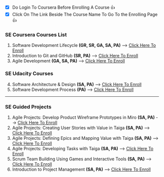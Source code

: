 - [x] Do Login To Coursera Before Enrolling A Course :+1:
- [x] Click On The Link Beside The Course Name To Go To the Enrolling Page :+1:

### SE Coursera Courses List
1) Software Development Lifecycle **(GR, SR, GA, SA, PA)**
        --> [Click Here To Enroll](https://bit.ly/2GdaaN3)
2) Introduction to Git and GitHub **(SR, PA)**
        --> [Click Here To Enroll](https://bit.ly/36AZjXI)
3) Agile Development **(GA, SA, PA)**
        --> [Click Here To Enroll](https://bit.ly/30wei1w)

### SE Udacity Courses

4) Software Architecture & Design **(SA, PA)**
        --> [Click Here To Enroll](https://bit.ly/3lax4mZ)
5) Software Development Process **(PA)**
        --> [Click Here To Enroll](https://bit.ly/2HUC4hh)

___________________________________________________________________________________________________________________________________________________________________________________

### SE Guided Projects
 
1) Agile Projects: Develop Product Wireframe Prototypes in Miro **(SA, PA)**
        --> [Click Here To Enroll](https://bit.ly/3izb976)
2) Agile Projects: Creating User Stories with Value in Taiga **(SA, PA)**
        --> [Click Here To Enroll](https://bit.ly/33tpM7Q)
3) Agile Projects: Defining Epics and Mapping Value with Taiga **(SA, PA)**
        --> [Click Here To Enroll](https://bit.ly/33v9Di8)
4) Agile Projects: Developing Tasks with Taiga **(SA, PA)**
        --> [Click Here To Enroll](https://bit.ly/3iyGCpW)
5) Scrum Team Building Using Games and Interactive Tools **(SA, PA)**
        --> [Click Here To Enroll](https://bit.ly/2Gsl2qb)
6) Introduction to Project Management **(SA, PA)**
        --> [Click Here To Enroll](https://bit.ly/36xdblR)
